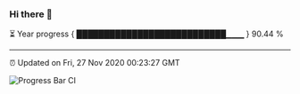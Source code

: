 ### Hi there 👋

⏳ Year progress { ███████████████████████████▁▁▁ } 90.44 %

---

⏰ Updated on Fri, 27 Nov 2020 00:23:27 GMT

![Progress Bar CI](https://github.com/liununu/liununu/workflows/Progress%20Bar%20CI/badge.svg)
